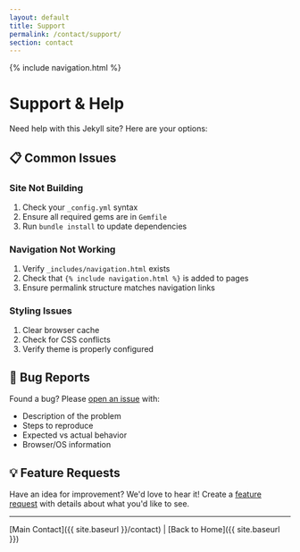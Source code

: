```yaml
---
layout: default
title: Support
permalink: /contact/support/
section: contact
---
```


{% include navigation.html %}

# Support & Help

Need help with this Jekyll site? Here are your options:

## 📋 Common Issues

### Site Not Building
1. Check your `_config.yml` syntax
2. Ensure all required gems are in `Gemfile`
3. Run `bundle install` to update dependencies

### Navigation Not Working
1. Verify `_includes/navigation.html` exists
2. Check that `{% include navigation.html %}` is added to pages
3. Ensure permalink structure matches navigation links

### Styling Issues
1. Clear browser cache
2. Check for CSS conflicts
3. Verify theme is properly configured

## 🐛 Bug Reports

Found a bug? Please [open an issue](https://github.com/patelkunal/jekyll-poc/issues) with:
- Description of the problem
- Steps to reproduce
- Expected vs actual behavior
- Browser/OS information

## 💡 Feature Requests

Have an idea for improvement? We'd love to hear it! Create a [feature request](https://github.com/patelkunal/jekyll-poc/issues) with details about what you'd like to see.

---

[Main Contact]({{ site.baseurl }}/contact) | [Back to Home]({{ site.baseurl }})
